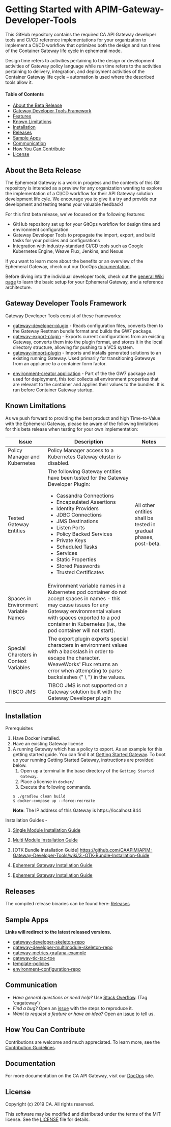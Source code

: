 # Getting Started with APIM-Gateway-Developer-Tools
This GitHub repository contains the required CA API Gateway developer tools and CI/CD reference implementations for your organization to implement a CI/CD workflow that optimizes both the design and run times of the Container Gateway life cycle in ephemeral mode. 

Design time refers to activities pertaining to the design or development activities of Gateway policy language while run time refers to the activities pertaining to delivery, integration, and deployment activities of the Container Gateway life cycle – automation is used where the described tools allow it.

#### Table of Contents
* [About the Beta Release](#about-the-beta-release)
* [Gateway Developer Tools Framework](#gateway-developer-tools-framework)
* [Features](#features)
* [Known Limitations](#known-limitations)
* [Installation](#installation)
* [Releases](#releases)
* [Sample Apps](#sample-apps)
* [Communication](#communication)
* [How You Can Contribute](#how-you-can-contribute)
* [License](#licenses)

## About the Beta Release
The Ephemeral Gateway is a work in progress and the contents of this Git repository is intended as a preview for any organization wanting to explore the implementation of a CI/CD workflow for their API Gateway solution development life cyle. We encourage you to give it a try and provide our development and testing teams your valuable feedback! 

For this first beta release, we've focused on the following features:
* GitHub repository set up for your GitOps workflow for design time and environment configuration
* Gateway Developer Tools to propagate the import, export, and build tasks for your policies and configurations
* Integration with industry-standard CI/CD tools such as Google Kubernetes Engine, Weave Flux, Jenkins, and Nexus

If you want to learn more about the benefits or an overview of the Ephemeral Gateway, check out our DocOps [documentation](https://docops.ca.com/ca-api-gateway/9-4/en/apis-and-toolkits/gateway-developer-plugin?src=contextnavpagetreemode).

Before diving into the individual developer tools, check out the [general Wiki page](https://github.com/CAAPIM/APIM-Gateway-Developer-Tools/wiki) to learn the basic setup for your Ephemeral Gateway, and a reference architecture. 

## Gateway Developer Tools Framework
Gateway Developer Tools consist of these frameworks:

- [gateway-developer-plugin](https://github.com/CAAPIM/gateway-developer-plugin) - Reads configuration files, converts them to the Gateway Restman bundle format and builds the GW7 package.
- [gateway-export-plugin](https://github.com/CAAPIM/gateway-developer-plugin/tree/master/gateway-export-plugin) - Exports current configurations from an existing Gateway, converts them into the plugin format, and stores it in the local directory structure, allowing for pushing to a VCS system.
- [gateway-import-plugin](https://github.com/CAAPIM/gateway-developer-plugin/tree/master/gateway-import-plugin) - Imports and installs generated solutions to an existing running Gateway. Used primarily for transitioning Gateways from an appliance to a container form factor.
* [environment-creator application](https://github.com/CAAPIM/gateway-developer-plugin/tree/master/environment-creator-application) - Part of the the GW7 package and used for deployment, this tool collects all environment properties that are relevant to the container and applies their values to the bundles. It is run before Container Gateway startup.

## Known Limitations
As we push forward to providing the best product and high Time-to-Value with the Ephemeral Gateway, please be aware of the following limitations for this beta release when testing for your own implementation:

| Issue | Description | Notes |
| --- | --- | --- |
| Policy Manager and Kubernetes | Policy Manager access to a Kubernetes Gateway cluster is disabled. ||
| Tested Gateway Entities |The following Gateway entities have been tested for the Gateway Developer Plugin: <ul><li>Cassandra Connections</li><li>Encapsulated Assertions</li><li>Identity Providers</li><li>JDBC Connections</li><li>JMS Destinations</li><li>Listen Ports</li><li>Policy Backed Services</li><li>Private Keys</li><li>Scheduled Tasks</li><li>Services</li><li>Static Properties</li><li>Stored Passwords</li><li>Trusted Certificates</li></ul>| All other entities shall be tested in gradual phases, post-beta.|
|Spaces in Environment Variable Names | Environment variable names in a Kubernetes pod container do not accept spaces in names - this may cause issues for any Gateway environmental values with spaces exported to a pod container in Kubernetes (i.e., the pod container will not start).||
| Special Charcters in Context Variables | The export plugin exports special characters in environment values with a backslash in order to escape the character. WeaveWorks' Flux returns an error when attempting to parse backslashes (" \ ") in the values.
|TIBCO JMS |TIBCO JMS is not supported on a Gateway solution built with the Gateway Developer plugin ||
 
## Installation
Prerequisites
1. Have Docker installed.
2. Have an existing Gateway license
3. A running Gateway which has a policy to export. As an example for this getting started guide. You can find it at [Getting Started Gateway](https://github.com/J-Lou/getting-started-developer-plugin). To boot up your running Getting Started Gateway, instructions are provided below.
    1. Open up a terminal in the base directory of the `Getting Started Gateway`.
    2. Place a license in `docker/`
    3. Execute the following commands.
    ```console
    $ ./gradlew clean build
    $ docker-compose up --force-recreate
    ```
    **Note**: The IP address of this Gateway is https://localhost:844

Installation Guides - 
1) [Single Module Installation Guide](https://github.com/CAAPIM/gateway-developer-skeleton-repo/wiki/1.-Getting-Started-with-the-Gateway-Developer-Repository) 

2) [Multi Module Installation Guide](https://github.com/CAAPIM/gateway-developer-multimodule-skeleton-repo/wiki/1.-Getting-Started-with-the-Multiple-Module-Gateway-Developer-Repository)

3) [OTK Bundle Installation Guide] https://github.com/CAAPIM/APIM-Gateway-Developer-Tools/wiki/3.-OTK-Bundle-Installation-Guide

3) [Ephemeral Gateway Installation Guide](https://github.com/CAAPIM/ephemeral-gateway-skeleton-repo/wiki/Setting-up-for-Jenkins-Build)

4) [Ephemeral Gateway Installation Guide](https://github.com/CAAPIM/APIM-Gateway-Developer-Tools/wiki/2.-Getting-Started-with-Runtime)

## Releases
The compiled release binaries can be found here: [Releases][Releases]

## Sample Apps
**Links will redirect to the latest released versions.**

- [gateway-developer-skeleton-repo](https://github.com/CAAPIM/gateway-developer-skeleton-repo)
- [gateway-developer-multimodule-skeleton-repo](https://github.com/CAAPIM/gateway-developer-multimodule-skeleton-repo)
- [gateway-metrics-grafana-example](https://github.com/CAAPIM/gateway-metrics-grafana-example)
- [gateway-tic-tac-toe](https://github.com/CAAPIM/gateway-tic-tac-toe)
- [template-policies](https://github.com/CAAPIM/template-policies)
- [environment-configuration-repo](https://github.com/CAAPIM/example-environment-configuration-repo)

## Communication
- *Have general questions or need help?* Use [Stack Overflow][StackOverflow]. (Tag 'cagateway')
- *Find a bug?* Open an [issue][issues] with the steps to reproduce it.
- *Want to request a feature or have an idea?* Open an [issue][issues] to tell us.

## How You Can Contribute
Contributions are welcome and much appreciated. To learn more, see the [Contribution Guidelines][contributing].

## Documentation
For more documentation on the CA API Gateway, visit our [DocOps](https://docops.ca.com/gateway) site. 

## License
Copyright (c) 2019 CA. All rights reserved.

This software may be modified and distributed under the terms
of the MIT license. See the [LICENSE][license-link] file for details.


[StackOverflow]: http://stackoverflow.com/questions/tagged/cagateway
[issues]: https://github.com/CAAPIM/APIM-Gateway-Developer-Tools/issues
[releases]: ../../releases
[contributing]: /CONTRIBUTING.md
[license-link]: /LICENSE
